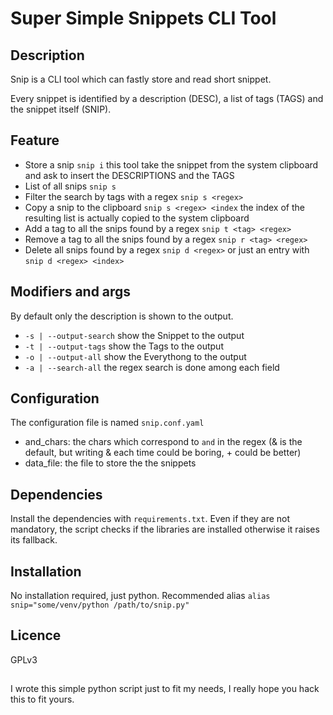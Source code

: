 # Super Simple Snippets CLI Tool

## Description

Snip is a CLI tool which can fastly store and read short snippet.

Every snippet is identified by a description (DESC), a list of tags (TAGS) and the snippet itself (SNIP).

## Feature

- Store a snip `snip i` this tool take the snippet from the system clipboard and ask to insert the DESCRIPTIONS and the TAGS
- List of all snips `snip s`
- Filter the search by tags with a regex `snip s <regex>`
- Copy a snip to the clipboard `snip s <regex> <index` the index of the resulting list is actually copied to the system clipboard
- Add a tag to all the snips found by a regex `snip t <tag> <regex>`
- Remove a tag to all the snips found by a regex `snip r <tag> <regex>`
- Delete all snips found by a regex `snip d <regex>` or just an entry with `snip d <regex> <index>`

## Modifiers and args

By default only the description is shown to the output.

- `-s | --output-search` show the Snippet to the output
- `-t | --output-tags` show the Tags to the output
- `-o | --output-all` show the Everythong to the output
- `-a | --search-all` the regex search is done among each field

## Configuration

The configuration file is named `snip.conf.yaml`
- and_chars: the chars which correspond to `and` in the regex (& is the default, but writing \& each time could be boring, <tag1>+<tag2> could be better)
- data_file: the file to store the the snippets

## Dependencies

Install the dependencies with `requirements.txt`. Even if they are not mandatory, the script checks if the libraries are installed otherwise it raises its fallback.

## Installation

No installation required, just python.
Recommended alias `alias snip="some/venv/python /path/to/snip.py"`

## Licence

GPLv3

##

I wrote this simple python script just to fit my needs, I really hope you hack this to fit yours.

